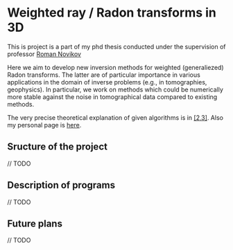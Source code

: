 # Weighted ray / Radon transforms in 3D

This is project is a part of my phd thesis conducted under the supervision of professor [Roman Novikov](http://www.cmap.polytechnique.fr/~novikov/)

Here we aim to develop new inversion methods for weighted (generaliezed) Radon transforms. 
The latter are of particular importance in various applications in the domain of inverse 
problems (e.g., in tomographies, geophysics). In particular, we work on methods which 
could be numerically more stable against the noise in tomographical data compared to existing methods. 

The very precise theoretical explanation of given algorithms is in [[2,3]](http://www.cmap.polytechnique.fr/~fedor.goncharov/publications.html).
Also my personal page is [here](http://www.cmap.polytechnique.fr/~fedor.goncharov/).


## Sructure of the project

// TODO

## Description of programs 

// TODO 

## Future plans

// TODO

